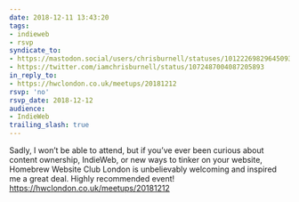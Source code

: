 ```yaml
---
date: 2018-12-11 13:43:20
tags:
- indieweb
- rsvp
syndicate_to:
- https://mastodon.social/users/chrisburnell/statuses/101222698296450938
- https://twitter.com/iamchrisburnell/status/1072487004087205893
in_reply_to:
- https://hwclondon.co.uk/meetups/20181212
rsvp: 'no'
rsvp_date: 2018-12-12
audience:
- IndieWeb
trailing_slash: true
---
```


Sadly, I won’t be able to attend, but if you’ve ever been curious about content ownership, IndieWeb, or new ways to tinker on your website, Homebrew Website Club London is unbelievably welcoming and inspired me a great deal. Highly recommended event! <a href="https://hwclondon.co.uk/meetups/20181212" rel="external">https://hwclondon.co.uk/meetups/20181212</a>

